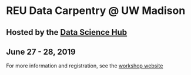 # REU Data Carpentry @ UW Madison
## Hosted by the [Data Science Hub](datascience.wisc.edu)
## June 27 - 28, 2019

For more information and registration, see the [workshop website](https://uw-madison-datascience.github.io/2019-06-27-uwmadison-dc)
